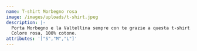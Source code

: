 ```yaml
---
name: T-shirt Morbegno rosa
image: /images/uploads/t-shirt.jpeg
description: |-
  Porta Morbegno e la Valtellina sempre con te grazie a questa t-shirt.
  Colore rosa, 100% cotone.
attributes: '["S","M","L"]'
---
```

